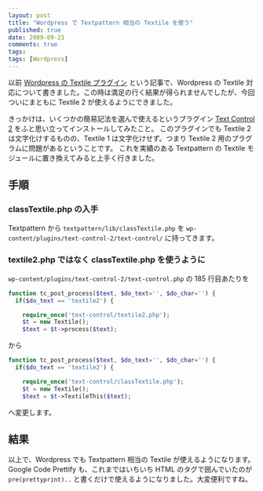 ```yaml
---
layout: post
title: "Wordpress で Textpattern 相当の Textile を使う"
published: true
date: 2009-09-21
comments: true
tags:
tags: [Wordpress]
---
```


以前 [Wordpress の Textile プラグイン](/blog/2009/08/02/wordpress-textile-plugin/) という記事で、Wordpress の Textile 対応について書きました。この時は満足の行く結果が得られませんでしたが、今回ついにまともに Textile 2 が使えるようにできました。

きっかけは、いくつかの簡易記法を選んで使えるというプラグイン [Text Control 2](http://wordpress.org/extend/plugins/text-control-2/) をふと思い立ってインストールしてみたこと。
このプラグインでも Textile 2 は文字化けするものの、Textile 1 は文字化けせず。つまり Textile 2 用のプラグラムに問題があるということです。
これを実績のある Textpattern の Textile モジュールに置き換えてみると上手く行きました。

## 手順

### classTextile.php の入手

Textpattern から `textpattern/lib/classTextile.php` を `wp-content/plugins/text-control-2/text-control/` に持ってきます。

### textile2.php ではなく classTextile.php を使うように

`wp-content/plugins/text-control-2/text-control.php` の 185 行目あたりを

```php
function tc_post_process($text, $do_text='', $do_char='') {
  if($do_text == 'textile2') {

    require_once('text-control/textile2.php');
    $t = new Textile();
    $text = $t->process($text);
```

から

```php
function tc_post_process($text, $do_text='', $do_char='') {
  if($do_text == 'textile2') {

    require_once('text-control/classTextile.php');
    $t = new Textile();
    $text = $t->TextileThis($text);
```

へ変更します。

## 結果

以上で、Wordpress でも Textpattern 相当の Textile が使えるようになります。
Google Code Prettify も、これまではいちいち HTML のタグで囲んでいたのが `pre(prettyprint)..` と書くだけで使えるようになりました。大変便利ですね。

